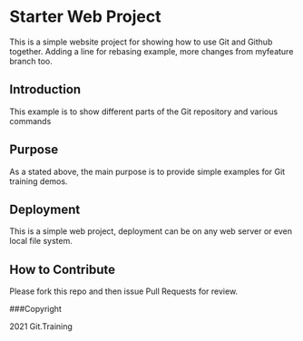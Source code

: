 # Starter Web Project

This is a simple website project for showing how to use Git and Github together.
Adding a line for rebasing example, more changes from myfeature branch too.

## Introduction

This example is to show different parts of the Git repository and various commands

## Purpose

As a stated above, the main purpose is to provide simple examples for Git training demos.
## Deployment

This is a simple web project, deployment can be on any web server or even local file system.

## How to Contribute

Please fork this repo and then issue Pull Requests for review.

###Copyright

2021 Git.Training